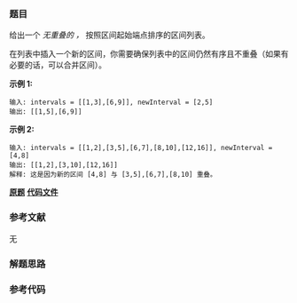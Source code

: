 ### 题目
给出一个 _无重叠的 ，_ 按照区间起始端点排序的区间列表。

在列表中插入一个新的区间，你需要确保列表中的区间仍然有序且不重叠（如果有必要的话，可以合并区间）。

**示例  1:**

    
    
    输入: intervals = [[1,3],[6,9]], newInterval = [2,5]
    输出: [[1,5],[6,9]]
    

**示例  2:**

    
    
    输入: intervals = [[1,2],[3,5],[6,7],[8,10],[12,16]], newInterval = [4,8]
    输出: [[1,2],[3,10],[12,16]]
    解释: 这是因为新的区间 [4,8] 与 [3,5],[6,7],[8,10] 重叠。
    

 **[原题](https://leetcode-cn.com/problems/insert-interval/)**    **[代码文件]()**


### 参考文献
无

### 解题思路




### 参考代码

```go


```




